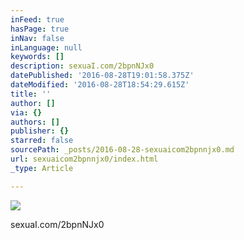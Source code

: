 ```yaml
---
inFeed: true
hasPage: true
inNav: false
inLanguage: null
keywords: []
description: sexuaI.com/2bpnNJx0
datePublished: '2016-08-28T19:01:58.375Z'
dateModified: '2016-08-28T18:54:29.615Z'
title: ''
author: []
via: {}
authors: []
publisher: {}
starred: false
sourcePath: _posts/2016-08-28-sexuaicom2bpnnjx0.md
url: sexuaicom2bpnnjx0/index.html
_type: Article

---
```

![](https://the-grid-user-content.s3-us-west-2.amazonaws.com/04753334-f497-42f3-ae50-5dd7144d737a.jpg)

sexuaI.com/2bpnNJx0